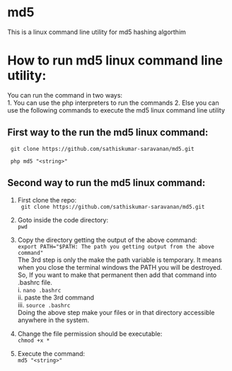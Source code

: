# md5
This is a linux command line utility for md5 hashing algorthim

# How to run md5 linux command line utility:

  You can run the command in two ways:<br>
    1. You can use the php interpreters to run the commands
    2. Else you can use the following commands to execute the md5 linux command line utility

## First way to the run the md5 linux command:

` git clone https://github.com/sathiskumar-saravanan/md5.git`

` php md5 "<string>"`

## Second way to run the md5 linux command:

1. First clone the repo:<br>
  ` git clone https://github.com/sathiskumar-saravanan/md5.git`

2. Goto inside the code directory:<br>
   `pwd`
   
3. Copy the directory getting the output of the above command:<br>
    `export PATH="$PATH: The path you getting output from the above command"`<br>
   The 3rd step is only the make the path variable is temporary. It means when you close the terminal windows the PATH you will be destroyed. So, If you want to make that permanent then add that command into .bashrc file.<br>
   i. `nano .bashrc`<br>
   ii. paste the 3rd command<br>
   iii. `source .bashrc`<br>
   Doing the above step make your files or in that directory accessible anywhere in the system.

4. Change the file permission should be executable:<br>
   `chmod +x *`
5. Execute the command:<br>
   `md5 "<string>"`






